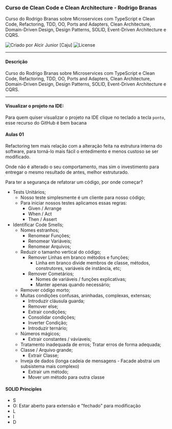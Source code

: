 ### Curso de Clean Code e Clean Architecture - Rodrigo Branas

Curso do Rodrigo Branas sobre Microservices com TypeScript e Clean Code, Refactoring, TDD, OO, Ports and Adapters, Clean Architecture, Domain-Driven Design, Design Patterns, SOLID, Event-Driven Architecture e CQRS.

<div>
    <img alt="Criado por Alcir Junior [Caju]" src="https://img.shields.io/badge/criado%20por-Alcir Junior [Caju]-%23f08700">
    <img alt="License" src="https://img.shields.io/badge/license-MIT-%23f08700">
</div>

<!-- --- -->

<!-- #### Telas do Sistema -->

<!-- <p align="center">
    <img alt="Tela 01" src="_images/image1.png" width="75%" style="margin: 15px 0" />
</p> -->

---

#### Descrição

Curso do Rodrigo Branas sobre Microservices com TypeScript e Clean Code, Refactoring, TDD, OO, Ports and Adapters, Clean Architecture, Domain-Driven Design, Design Patterns, SOLID, Event-Driven Architecture e CQRS.

---

#### Visualizar o projeto na IDE:

Para quem quiser visualizar o projeto na IDE clique no teclado a tecla `ponto`, esse recurso do GitHub é bem bacana

#### Aulas 01
Refactoring tem mais relação com a alteração feita na estrutura interna do software, para torná-lo mais fácil o entedimento e menos custoso se ser modificado.

Onde não é alterado o seu comportamento, mas sim o investimento para entregar o mesmo resultado de antes, melhor estruturado.

Para ter a segurança de refatorar um código, por onde começar?

- Tests Unitários;
    - Nosso teste simplesmente é um cliente para nosso código;
    - Para iniciar nossos testes aplicamos essas regras:
        - Given / Arrange
        - When / Act
        - Then / Assert
- Identificar Code Smells;
    - Nomes estranhos;
        - Renomear Funções;
        - Renomear Variáveis;
        - Renomear Arquivos;
    - Reduzir o tamanho vertical do código;
        - Remover Linhas em branco métodos e funções;
            - Linha em branco divide membros de classe, métodos, construtores, variáveis de instância, etc;
        - Remover Cometários;
            - Nomes de variáveis / funções explicativas;
            - Manter apenas quando necessário;
    - Remover código morto;
    - Muitas condições confusas, aninhadas, complexas, extensas;
        - Introduzir cláusula guarda;
        - Remover else;
        - Extrair condições;
        - Consolidar condições;
        - Inverter Condição;
        - Introduzir ternário;
    - Números mágicos;
        - Extrair constantes / váviaveis;
    - Tratamento inadequada de erros;
        Tratar erros de forma adequada;
    - Classe / Arquivo grande;
        - Extrair Classe;
    - Inveja de dados (longa cadeia de mensagens - Facade abstrai um subsistema mais complexo)
        - Extrair um método;
        - Mover um método para outra classe

#### SOLID Principles
- S
- O: Estar aberto para extensão e "fechado" para modificação
- L
- I
- D

